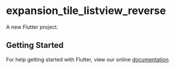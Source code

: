 # expansion_tile_listview_reverse

A new Flutter project.

## Getting Started

For help getting started with Flutter, view our online
[documentation](https://flutter.io/).
